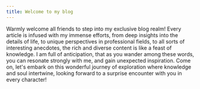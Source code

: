 ```yaml
---
title: Welcome to my blog
---
```


Warmly welcome all friends to step into my exclusive blog realm! Every article is infused with my immense efforts, from deep insights into the details of life, to unique perspectives in professional fields, to all sorts of interesting anecdotes, the rich and diverse content is like a feast of knowledge. I am full of anticipation, that as you wander among these words, you can resonate strongly with me, and gain unexpected inspiration. Come on, let's embark on this wonderful journey of exploration where knowledge and soul intertwine, looking forward to a surprise encounter with you in every character!
